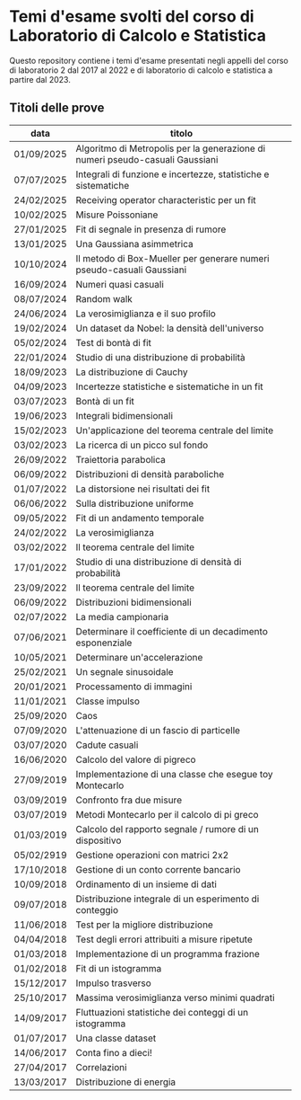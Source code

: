 # Temi d'esame svolti del corso di Laboratorio di Calcolo e Statistica

Questo repository contiene i temi d'esame 
presentati negli appelli del corso di laboratorio 2 dal 2017 al 2022 
e di laboratorio di calcolo e statistica a partire dal 2023.

## Titoli delle prove

| data | titolo |
| --- | --- |
| 01/09/2025 | Algoritmo di Metropolis per la generazione di numeri pseudo-casuali Gaussiani |
| 07/07/2025 | Integrali di funzione e incertezze, statistiche e sistematiche |
| 24/02/2025 | Receiving operator characteristic per un fit |
| 10/02/2025 | Misure Poissoniane |
| 27/01/2025 | Fit di segnale in presenza di rumore |
| 13/01/2025 | Una Gaussiana asimmetrica |
| 10/10/2024 | Il metodo di Box-Mueller per generare numeri pseudo-casuali Gaussiani |
| 16/09/2024 | Numeri quasi casuali |
| 08/07/2024 | Random walk |
| 24/06/2024 | La verosimiglianza e il suo profilo |
| 19/02/2024 | Un dataset da Nobel: la densità dell'universo |
| 05/02/2024 | Test di bontà di fit |
| 22/01/2024 | Studio di una distribuzione di probabilità |
| 18/09/2023 | La distribuzione di Cauchy |
| 04/09/2023 | Incertezze statistiche e sistematiche in un fit |
| 03/07/2023 | Bontà di un fit |
| 19/06/2023 | Integrali bidimensionali |
| 15/02/2023 | Un'applicazione del teorema centrale del limite |
| 03/02/2023 | La ricerca di un picco sul fondo |
| 26/09/2022 | Traiettoria parabolica |
| 06/09/2022 | Distribuzioni di densità paraboliche |
| 01/07/2022 | La distorsione nei risultati dei fit |
| 06/06/2022 | Sulla distribuzione uniforme |
| 09/05/2022 | Fit di un andamento temporale |
| 24/02/2022 | La verosimiglianza |
| 03/02/2022 | Il teorema centrale del limite |
| 17/01/2022 | Studio di una distribuzione di densità di probabilità |
| 23/09/2022 | Il teorema centrale del limite |
| 06/09/2022 | Distribuzioni bidimensionali |
| 02/07/2022 | La media campionaria |
| 07/06/2021 | Determinare il coefficiente di un decadimento esponenziale |
| 10/05/2021 | Determinare un'accelerazione |
| 25/02/2021 | Un segnale sinusoidale |
| 20/01/2021 | Processamento di immagini |
| 11/01/2021 | Classe impulso |
| 25/09/2020 | Caos |
| 07/09/2020 | L'attenuazione di un fascio di particelle |
| 03/07/2020 | Cadute casuali |
| 16/06/2020 | Calcolo del valore di pigreco |
| 27/09/2019 | Implementazione di una classe che esegue toy Montecarlo |
| 03/09/2019 | Confronto fra due misure |
| 03/07/2019 | Metodi Montecarlo per il calcolo di pi greco |
| 01/03/2019 | Calcolo del rapporto segnale / rumore di un dispositivo |
| 05/02/2919 | Gestione operazioni con matrici 2x2 |
| 17/10/2018 | Gestione di un conto corrente bancario |
| 10/09/2018 | Ordinamento di un insieme di dati |
| 09/07/2018 | Distribuzione integrale di un esperimento di conteggio |
| 11/06/2018 | Test per la migliore distribuzione |
| 04/04/2018 | Test degli errori attribuiti a misure ripetute |
| 01/03/2018 | Implementazione di un programma frazione |
| 01/02/2018 | Fit di un istogramma |
| 15/12/2017 | Impulso trasverso |
| 25/10/2017 | Massima verosimiglianza verso minimi quadrati |
| 14/09/2017 | Fluttuazioni statistiche dei conteggi di un istogramma |
| 01/07/2017 | Una classe dataset |
| 14/06/2017 | Conta fino a dieci! |
| 27/04/2017 | Correlazioni |
| 13/03/2017 | Distribuzione di energia |

